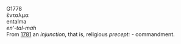 <body>
  <p>G1778<br>  ἔνταλμα  <br> entalma  <br><i>en‘-tal-mah </i><br>From <a href="g1781.htm">1781</a>  an <i>injunction</i>, that is, religious <i>precept:</i> - commandment.<br></p>
 </body>